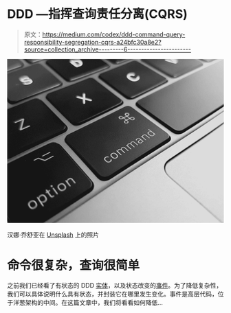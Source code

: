 # DDD —指挥查询责任分离(CQRS)

> 原文：<https://medium.com/codex/ddd-command-query-responsibility-segregation-cqrs-a24bfc30a8e2?source=collection_archive---------6----------------------->

![](img/22d937d17a1a84ed898582676b9ae97f.png)

汉娜·乔舒亚在 [Unsplash](https://unsplash.com?utm_source=medium&utm_medium=referral) 上的照片

# 命令很复杂，查询很简单

之前我们已经看了有状态的 DDD [实体](https://phillipjohnson.co.uk/ddd-entity-and-value-types)，以及状态改变的[事件](https://phillipjohnson.co.uk/ddd-events-are-complex)。为了降低复杂性，我们可以具体说明什么具有状态，并封装它在哪里发生变化。事件是高层代码，位于洋葱架构的中间。在这篇文章中，我们将看看如何降低…
